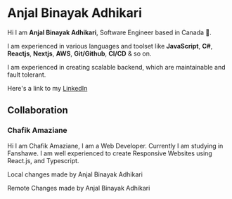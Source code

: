 # Anjal Binayak Adhikari

Hi I am **Anjal Binayak Adhikari**, Software Engineer based in Canada 🍁.

I am experienced in various languages and toolset like **JavaScript**, **C#**, **Reactjs**, **Nextjs**, **AWS**, **Git/Github**, **CI/CD** & so on.

I am experienced in creating scalable backend, which are maintainable and fault tolerant.

Here's a link to my [LinkedIn](https://www.linkedin.com/in/anjalbinayak/)

## Collaboration

### Chafik Amaziane

Hi I am Chafik Amaziane, I am a Web Developer. Currently I am studying in Fanshawe. I am well experienced to create Responsive Websites using React.js, and Typescript.

Local changes made by Anjal Binayak Adhikari

Remote Changes made by Anjal Binayak Adhikari

